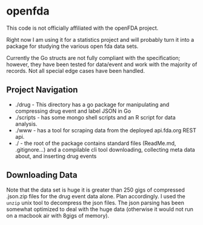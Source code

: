 # openfda
This code is not officially affiliated with the openFDA project.

Right now I am using it for a statistics project and will probably turn it into
a package for studying the various open fda data sets.

Currently the Go structs are not fully compliant with the specification; however,
they have been tested for data/event and work with the majority of records. Not
all special edge cases have been handled.

## Project Navigation
* ./drug - This directory has a go package for manipulating and compressing drug event and label JSON in Go
* ./scripts - has some mongo shell scripts and an R script for data analysis.
* ./www - has a tool for scraping data from the deployed api.fda.org REST api.
* ./ - the root of the package contains standard files (ReadMe.md, .gitignore...) and a compilable cli tool downloading, collecting meta data about, and inserting drug events

## Downloading Data
Note that the data set is huge it is greater than 250 gigs of compressed <filename>.json.zip files for the drug event data alone. Plan accordingly.
I used the `unzip` unix tool to decompress the json files.
The json parsing has been somewhat optimized to deal with the huge data (otherwise it would not run on a macbook air with 8gigs of memory).
